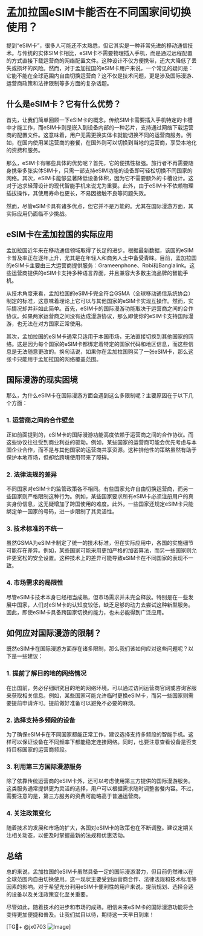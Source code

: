 # 孟加拉国eSIM卡能否在不同国家间切换使用？

提到“eSIM卡”，很多人可能还不太熟悉，但它其实是一种非常先进的移动通信技术。与传统的实体SIM卡相比，eSIM卡不需要物理插入手机，而是通过远程配置的方式直接下载运营商的网络配置文件。这种设计不仅方便携带，还大大降低了丢失或损坏的风险。然而，对于孟加拉国的eSIM卡用户来说，一个常见的疑问是：它能不能在全球范围内自由切换运营商？这不仅是技术问题，更是涉及国际漫游、运营商政策和法律限制等多方面的复杂话题。

## 什么是eSIM卡？它有什么优势？

首先，让我们简单回顾一下eSIM卡的概念。传统SIM卡需要插入手机特定的卡槽中才能工作，而eSIM卡则是嵌入到设备内部的一种芯片，支持通过网络下载运营商的配置文件。这意味着，用户无需更换实体卡就能切换不同的运营商服务。例如，在国内使用某运营商的套餐，在国外则可以切换到当地的运营商，享受本地化的资费和服务。

那么，eSIM卡有哪些具体的优势呢？首先，它的便携性极强。旅行者不再需要随身携带多张实体SIM卡，只需一部支持eSIM功能的设备即可轻松切换不同国家的网络。其次，eSIM卡能够显著降低设备体积，因为它不需要额外的卡槽设计。这对于追求轻薄设计的现代智能手机来说尤为重要。此外，由于eSIM卡不依赖物理插拔操作，其使用寿命也更长，不易因接触不良等问题失效。

然而，尽管eSIM卡具有诸多优点，但它并不是万能的。尤其在国际漫游方面，其实际应用仍面临不少挑战。

## eSIM卡在孟加拉国的实际应用

孟加拉国近年来在移动通信领域取得了长足的进步。根据最新数据，该国的eSIM卡普及率正在逐年上升，尤其是在年轻人和商务人士中备受青睐。目前，孟加拉国的eSIM卡主要由三大运营商提供服务：Grameenphone、Robi和Banglalink。这些运营商提供的eSIM卡支持多种语言界面，并且兼容大多数主流品牌的智能手机。

从技术角度来看，孟加拉国的eSIM卡完全符合GSMA（全球移动通信系统协会）制定的标准，这意味着理论上它可以与其他国家的eSIM卡实现互操作。然而，实际情况却并非如此简单。首先，eSIM卡的国际漫游功能取决于运营商之间的合作协议。如果两家运营商之间没有达成漫游协议，那么即使你的eSIM卡支持国际漫游，也无法在对方国家正常使用。

其次，孟加拉国的eSIM卡通常只适用于本国市场，无法直接切换到其他国家的网络。这是因为每个国家的eSIM卡都绑定着特定的国家代码和地区信息，而这些信息是无法随意更改的。换句话说，如果你在孟加拉国购买了一张eSIM卡，那么这张卡只能用于孟加拉国的网络覆盖范围。

## 国际漫游的现实困境

那么，为什么eSIM卡在国际漫游方面会遇到这么多限制呢？主要原因在于以下几个方面：

### 1. **运营商之间的合作壁垒**

正如前面提到的，eSIM卡的国际漫游功能高度依赖于运营商之间的合作协议。而这些协议往往受到商业利益的驱动。例如，某些国家的运营商可能会优先考虑与本国企业合作，而不是与其他国家的运营商共享资源。这种排他性的策略虽然有助于保护本地市场，但却给跨境使用带来了障碍。

### 2. **法律法规的差异**

不同国家对eSIM卡的监管政策各不相同。有些国家允许自由切换运营商，而另一些国家则严格限制这种行为。例如，某些国家要求所有eSIM卡必须注册用户的真实身份信息，这无疑增加了跨国使用的难度。此外，一些国家还规定eSIM卡只能绑定单一国家的号码，进一步限制了其灵活性。

### 3. **技术标准的不统一**

虽然GSMA为eSIM卡制定了统一的技术标准，但在实际应用中，各国的实施细节可能存在差异。例如，某些国家可能采用更加严格的加密算法，而另一些国家则允许更宽松的安全设置。这种技术上的差异可能导致eSIM卡在不同国家的表现不一致。

### 4. **市场需求的局限性**

尽管eSIM卡技术本身已经相当成熟，但市场需求并未完全释放。特别是在一些发展中国家，人们对eSIM卡的认知度较低，缺乏足够的动力去尝试这种新型服务。因此，即使eSIM卡具备跨国家切换的能力，也未必能得到广泛应用。

## 如何应对国际漫游的限制？

既然eSIM卡在国际漫游方面存在诸多限制，那么我们该如何应对这些问题呢？以下是一些建议：

### 1. **提前了解目的地的网络情况**

在出国前，务必仔细研究目的地的网络环境。可以通过访问运营商官网或咨询客服来获取相关信息。例如，某些国家可能允许临时更换eSIM卡，而另一些国家则需要提前申请许可。提前做好准备可以避免不必要的麻烦。

### 2. **选择支持多频段的设备**

为了确保eSIM卡在不同国家都能正常工作，建议选择支持多频段的智能手机。这样可以保证设备在不同频率下都能稳定连接网络。同时，也要注意查看设备是否支持目标国家的运营商频段。

### 3. **利用第三方国际漫游服务**

除了依靠传统运营商的eSIM卡外，还可以考虑使用第三方提供的国际漫游服务。这类服务通常提供更为灵活的选择，用户可以根据需求随时调整套餐内容。不过，需要注意的是，第三方服务的资费可能略高于普通运营商。

### 4. **关注政策变化**

随着技术的发展和市场的扩大，各国对eSIM卡的政策也在不断调整。建议定期关注相关动态，以便及时掌握最新的法规和优惠活动。

## 总结

总的来说，孟加拉国的eSIM卡虽然具备一定的国际漫游潜力，但目前仍然难以在全球范围内自由切换使用。这一现状主要受到运营商合作、法律法规和技术标准等因素的影响。对于希望充分利用eSIM卡便利性的用户来说，提前规划、选择合适的设备以及关注政策变化至关重要。

尽管如此，随着技术的进步和市场的成熟，相信未来eSIM卡的国际漫游功能将会变得更加便捷和普及。让我们拭目以待，期待这一天早日到来！

[TG💪+ @jx0703 ![Image](https://github.com/user-attachments/assets/dbca1d08-cadb-493c-b0ec-ad6f7a83f270)]